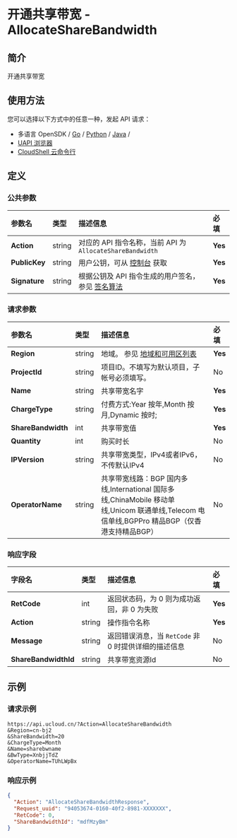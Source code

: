 # 开通共享带宽 - AllocateShareBandwidth

## 简介

开通共享带宽






## 使用方法

您可以选择以下方式中的任意一种，发起 API 请求：
- 多语言 OpenSDK / [Go](https://github.com/ucloud/ucloud-sdk-go) / [Python](https://github.com/ucloud/ucloud-sdk-python3) / [Java](https://github.com/ucloud/ucloud-sdk-java) /
- [UAPI 浏览器](https://console.ucloud.cn/uapi/detail?id=AllocateShareBandwidth)
- [CloudShell 云命令行](https://shell.ucloud.cn/)


## 定义

### 公共参数

| 参数名 | 类型 | 描述信息 | 必填 |
|:---|:---|:---|:---|
| **Action**     | string  | 对应的 API 指令名称，当前 API 为 `AllocateShareBandwidth`                        | **Yes** |
| **PublicKey**  | string  | 用户公钥，可从 [控制台](https://console.ucloud.cn/uapi/apikey) 获取                                             | **Yes** |
| **Signature**  | string  | 根据公钥及 API 指令生成的用户签名，参见 [签名算法](api/summary/signature.md)  | **Yes** |

### 请求参数

| 参数名 | 类型 | 描述信息 | 必填 |
|:---|:---|:---|:---|
| **Region** | string | 地域。 参见 [地域和可用区列表](https://docs.ucloud.cn/api/summary/regionlist) |**Yes**|
| **ProjectId** | string | 项目ID。不填写为默认项目，子帐号必须填写。 |No|
| **Name** | string | 共享带宽名字 |**Yes**|
| **ChargeType** | string | 付费方式:Year 按年,Month 按月,Dynamic 按时; |**Yes**|
| **ShareBandwidth** | int | 共享带宽值 |**Yes**|
| **Quantity** | int | 购买时长 |No|
| **IPVersion** | string | 共享带宽类型，IPv4或者IPv6，不传默认IPv4 |No|
| **OperatorName** | string | 共享带宽线路：BGP 国内多线,International 国际多线,ChinaMobile 移动单线,Unicom 联通单线,Telecom 电信单线,BGPPro 精品BGP（仅香港支持精品BGP） |No|

### 响应字段

| 字段名 | 类型 | 描述信息 | 必填 |
|:---|:---|:---|:---|
| **RetCode** | int | 返回状态码，为 0 则为成功返回，非 0 为失败 |**Yes**|
| **Action** | string | 操作指令名称 |**Yes**|
| **Message** | string | 返回错误消息，当 `RetCode` 非 0 时提供详细的描述信息 |No|
| **ShareBandwidthId** | string | 共享带宽资源Id |No|




## 示例

### 请求示例
    
```
https://api.ucloud.cn/?Action=AllocateShareBandwidth
&Region=cn-bj2
&ShareBandwidth=20
&ChargeType=Month
&Name=sharebwname
&BwType=XnbjjTdZ
&OperatorName=TUhLWpBx
```

### 响应示例
    
```json
{
  "Action": "AllocateShareBandwidthResponse",
  "Request_uuid": "94053674-0160-40f2-8981-XXXXXXX",
  "RetCode": 0,
  "ShareBandwidthId": "mdfMzyBm"
}
```





